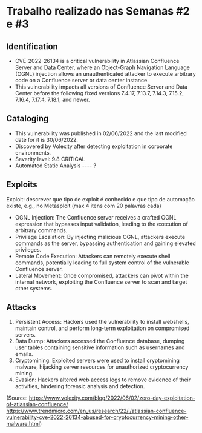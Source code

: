 
# Trabalho realizado nas Semanas #2 e #3

## Identification 

- CVE-2022-26134 is a critical vulnerability in Atlassian Confluence Server and Data Center, where an Object-Graph Navigation Language (OGNL) injection allows an unauthenticated attacker to execute arbitrary code on a Confluence server or data center instance. 
- This vulnerability impacts all versions of Confluence Server and Data Center before the following fixed versions 7.4.17, 7.13.7, 7.14.3, 7.15.2, 7.16.4, 7.17.4, 7.18.1, and newer.


## Cataloging

- This vulnerability was published in 02/06/2022 and the last modified date for it is 30/06/2022.
- Discovered by Volexity after detecting exploitation in corporate environments.
- Severity level: 9.8 CRITICAL
- Automated Static Analysis ---- ?


## Exploits

Exploit: descrever que tipo de exploit é conhecido e que tipo de automação existe, e.g., no Metasploit (max 4 itens com 20 palavras cada)

- OGNL Injection: The Confluence server receives a crafted OGNL expression that bypasses input validation, leading to the execution of arbitrary commands.
- Privilege Escalation: By injecting malicious OGNL, attackers execute commands as the server, bypassing authentication and gaining elevated privileges.
- Remote Code Execution: Attackers can remotely execute shell commands, potentially leading to full system control of the vulnerable Confluence server.
- Lateral Movement: Once compromised, attackers can pivot within the internal network, exploiting the Confluence server to scan and target other systems.


## Attacks

1. Persistent Access: Hackers used the vulnerability to install webshells, maintain control, and perform long-term exploitation on compromised servers.
2. Data Dump: Attackers accessed the Confluence database, dumping user tables containing sensitive information such as usernames and emails.
3. Cryptomining: Exploited servers were used to install cryptomining malware, hijacking server resources for unauthorized cryptocurrency mining.
4. Evasion: Hackers altered web access logs to remove evidence of their activities, hindering forensic analysis and detection.

(Source:
https://www.volexity.com/blog/2022/06/02/zero-day-exploitation-of-atlassian-confluence/
https://www.trendmicro.com/en_us/research/22/i/atlassian-confluence-vulnerability-cve-2022-26134-abused-for-cryptocurrency-mining-other-malware.html)
